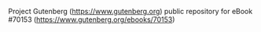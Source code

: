 Project Gutenberg (https://www.gutenberg.org) public repository for
eBook #70153 (https://www.gutenberg.org/ebooks/70153)

